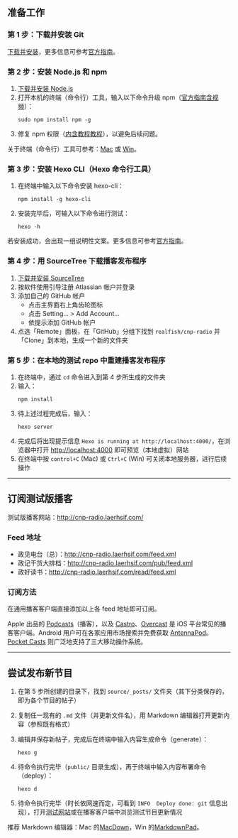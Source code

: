 ## 准备工作



### 第 1 步：下载并安装 Git
[下载并安装](https://git-scm.com/download)，更多信息可参考[官方指南][git-get-start]。

### 第 2 步：安装 Node.js 和 npm
1. [下载并安装 Node.js](https://nodejs.org/en/download)
2. 打开本机的终端（命令行）工具，输入以下命令升级 npm（[官方指南含视频][npm-get-start]）：
	```shell
	sudo npm install npm -g
	```
3. 修复 npm 权限（[内含教程教程][fixing-npm-permissions]），以避免后续问题。

关于终端（命令行）工具可参考：[Mac][osx-terminal] 或 [Win][win-cmd]。

### 第 3 步：安装 Hexo CLI（Hexo 命令行工具）
1. 在终端中输入以下命令安装 hexo-cli：
	```shell
	npm install -g hexo-cli
	```
2. 安装完毕后，可输入以下命令进行测试：
	```shell
	hexo -h
	```

若安装成功，会出现一组说明性文案。更多信息可参考[官方指南][hexo-doc]。

### 第 4 步：用 SourceTree 下载播客发布程序
1. [下载并安装 SourceTree](https://www.sourcetreeapp.com)
2. 按软件使用引导注册 Atlassian 帐户并登录
3. 添加自己的 GitHub 帐户
	- 点击主界面右上角齿轮图标
	- 点击 Setting… > Add Account…
	- 依提示添加 GitHub 帐户
4. 点选「Remote」面板，在「GitHub」分组下找到 `realfish/cnp-radio` 并「Clone」到本地，生成一个新的文件夹

### 第 5 步：在本地的测试 repo 中重建播客发布程序
1. 在终端中，通过 `cd` 命令进入到第 4 步所生成的文件夹
2. 输入：
	```shell
	npm install
	```
3. 待上述过程完成后，输入：
	```shell
	hexo server
	```
4. 完成后将出现提示信息 `Hexo is running at http://localhost:4000/`，在浏览器中打开 <http://localhost:4000> 即可预览（本地虚拟）网站
5. 在终端中按 `control+C` (Mac) 或 `Ctrl+C` (Win) 可关闭本地服务器，进行后续操作



* * *



## 订阅测试版播客

测试版播客网站：<http://cnp-radio.laerhsif.com/>

### Feed 地址
- 政见电台（总）：<http://cnp-radio.laerhsif.com/feed.xml>
- 政记干货大排档：<http://cnp-radio.laerhsif.com/pub/feed.xml>
- 政好读书：<http://cnp-radio.laerhsif.com/read/feed.xml>

### 订阅方法
在通用播客客户端直接添加以上各 feed 地址即可订阅。

Apple 出品的 [Podcasts][podcasts]（播客），以及 [Castro][castro]、[Overcast][overcast] 是 iOS 平台常见的播客客户端。Android 用户可在各家应用市场搜索并免费获取 [AntennaPod][antennapod]。[Pocket Casts][pocketcasts] 则广泛地支持了三大移动操作系统。



* * *



## 尝试发布新节目

1. 在第 5 步所创建的目录下，找到 `source/_posts/` 文件夹（其下分类保存的，即为各个节目的帖子）
2. 复制任一现有的 `.md` 文件（并更新文件名），用 Markdown 编辑器打开更新内容（参照既有格式）
3. 编辑并保存新帖子，完成后在终端中输入内容生成命令（generate）：
	```shell
	hexo g
	```

4. 待命令执行完毕（`public/` 目录生成），再于终端中输入内容布署命令（deploy）：
	```shell
	hexo d
	```

5. 待命令执行完毕（时长依网速而定，可看到 `INFO  Deploy done: git` 信息出现），打开[测试网站][cnp-radio]或在播客客户端中浏览测试节目更新情况

推荐 Markdown 编辑器：Mac 的[MacDown][macdown]，Win 的[MarkdownPad][markdownpad]。






[git-get-start]: https://git-scm.com/book/en/v2/Getting-Started-Installing-Git
[npm-get-start]: https://docs.npmjs.com/getting-started/installing-node
[fixing-npm-permissions]: https://docs.npmjs.com/getting-started/fixing-npm-permissions
[osx-terminal]: http://blog.teamtreehouse.com/introduction-to-the-mac-os-x-command-line
[win-cmd]: http://windows.microsoft.com/zh-cn/windows-vista/open-a-command-prompt-window
[hexo-doc]: https://hexo.io/docs/index.html
[podcasts]: https://itunes.apple.com/app/podcasts/id525463029
[castro]: http://castro.fm/
[overcast]: https://overcast.fm/
[antennapod]: http://antennapod.org/
[pocketcasts]: http://www.shiftyjelly.com/pocketcasts
[cnp-radio]: http://cnp-radio.laerhsif.com/
[macdown]: http://macdown.uranusjr.com/
[markdownpad]: http://markdownpad.com/
